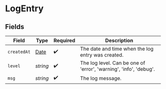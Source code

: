 # LogEntry


## Fields

| Field                                                                                         | Type                                                                                          | Required                                                                                      | Description                                                                                   |
| --------------------------------------------------------------------------------------------- | --------------------------------------------------------------------------------------------- | --------------------------------------------------------------------------------------------- | --------------------------------------------------------------------------------------------- |
| `createdAt`                                                                                   | [Date](https://developer.mozilla.org/en-US/docs/Web/JavaScript/Reference/Global_Objects/Date) | :heavy_check_mark:                                                                            | The date and time when the log entry was created.                                             |
| `level`                                                                                       | *string*                                                                                      | :heavy_check_mark:                                                                            | The log level. Can be one of 'error', 'warning', 'info', 'debug'.                             |
| `msg`                                                                                         | *string*                                                                                      | :heavy_check_mark:                                                                            | The log message.                                                                              |